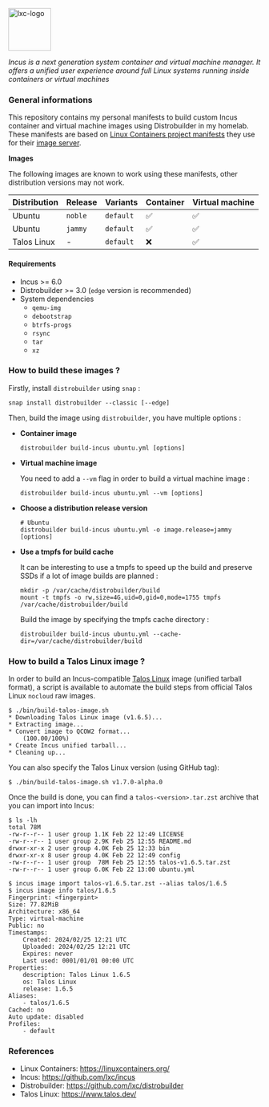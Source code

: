 <p><img src="https://discuss.linuxcontainers.org/uploads/default/original/1X/9a2865f528f7b846cda54335dec298dda6109bb3.png" alt="lxc-logo" title="Linux Containers" align="top" height=85 /></p>

*Incus is a next generation system container and virtual machine manager. It offers a unified user experience around full Linux systems running inside containers or virtual machines*

### General informations

This repository contains my personal manifests to build custom Incus container and virtual machine images using Distrobuilder in my homelab. These manifests are based on [Linux Containers project manifests](https://github.com/lxc/lxc-ci/tree/master/images/) they use for their [image server](https://images.linuxcontainers.org/).

**Images**

The following images are known to work using these manifests, other distribution versions may not work.

| Distribution   | Release   | Variants  | Container | Virtual machine |
| :--------------| :---------| :---------| :---------| :---------------|
| Ubuntu         | `noble`   | `default` | ✅        | ✅              |
| Ubuntu         | `jammy`   | `default` | ✅        | ✅              |
| Talos Linux    | -         | `default` | ❌        | ✅              |

#### Requirements

* Incus >= 6.0
* Distrobuilder >= 3.0 (`edge` version is recommended)
* System dependencies
  - `qemu-img`
  - `debootstrap`
  - `btrfs-progs`
  - `rsync`
  - `tar`
  - `xz`

### How to build these images ?

Firstly, install `distrobuilder` using `snap` :

```shell
snap install distrobuilder --classic [--edge]
```

Then, build the image using `distrobuilder`, you have multiple options :

* **Container image**

  ```shell
  distrobuilder build-incus ubuntu.yml [options]
  ```

* **Virtual machine image**

  You need to add a `--vm` flag in order to build a virtual machine image :

  ```shell
  distrobuilder build-incus ubuntu.yml --vm [options]
  ```

* **Choose a distribution release version**

  ```shell
  # Ubuntu
  distrobuilder build-incus ubuntu.yml -o image.release=jammy [options]
  ```

* **Use a tmpfs for build cache**

  It can be interesting to use a tmpfs to speed up the build and preserve SSDs if a lot of image builds are planned :

  ```shell
  mkdir -p /var/cache/distrobuilder/build
  mount -t tmpfs -o rw,size=4G,uid=0,gid=0,mode=1755 tmpfs /var/cache/distrobuilder/build
  ```

  Build the image by specifying the tmpfs cache directory :

  ```shell
  distrobuilder build-incus ubuntu.yml --cache-dir=/var/cache/distrobuilder/build
  ```

### How to build a Talos Linux image ?

In order to build an Incus-compatible [Talos Linux](https://www.talos.dev/) image (unified tarball format), a script is available to automate the build steps from official Talos Linux `nocloud` raw images.

```shell
$ ./bin/build-talos-image.sh
* Downloading Talos Linux image (v1.6.5)...
* Extracting image...
* Convert image to QCOW2 format...
    (100.00/100%)
* Create Incus unified tarball...
* Cleaning up...
```

You can also specify the Talos Linux version (using GitHub tag):

```shell
$ ./bin/build-talos-image.sh v1.7.0-alpha.0
```

Once the build is done, you can find a `talos-<version>.tar.zst` archive that you can import into Incus:
```shell
$ ls -lh
total 78M
-rw-r--r-- 1 user group 1.1K Feb 22 12:49 LICENSE
-rw-r--r-- 1 user group 2.9K Feb 25 12:55 README.md
drwxr-xr-x 2 user group 4.0K Feb 25 12:33 bin
drwxr-xr-x 8 user group 4.0K Feb 22 12:49 config
-rw-r--r-- 1 user group  78M Feb 25 12:55 talos-v1.6.5.tar.zst
-rw-r--r-- 1 user group 6.0K Feb 22 13:00 ubuntu.yml

$ incus image import talos-v1.6.5.tar.zst --alias talos/1.6.5
$ incus image info talos/1.6.5
Fingerprint: <fingerpint>
Size: 77.82MiB
Architecture: x86_64
Type: virtual-machine
Public: no
Timestamps:
    Created: 2024/02/25 12:21 UTC
    Uploaded: 2024/02/25 12:21 UTC
    Expires: never
    Last used: 0001/01/01 00:00 UTC
Properties:
    description: Talos Linux 1.6.5
    os: Talos Linux
    release: 1.6.5
Aliases:
    - talos/1.6.5
Cached: no
Auto update: disabled
Profiles:
    - default
```

### References

* Linux Containers: https://linuxcontainers.org/ 
* Incus: https://github.com/lxc/incus
* Distrobuilder: https://github.com/lxc/distrobuilder
* Talos Linux: https://www.talos.dev/